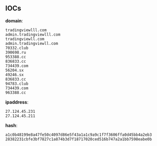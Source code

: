 
## IOCs

__domain__:

```text
tradingviewlll.com
admin.tradingviewlll.com
tradingviewll.com
admin.tradingviewll.com
70332.club
390698.ru
953388.cc
836833.cc
734439.com
56204.sx
49246.sx
836833.cc
94783.club
734439.com
963388.cc
```
__ipaddress__:

```text
27.124.45.231
27.124.45.211
```
__hash__:

```text
a1c0b48199e8a47fe50c4097d86e5f43a1a1c9a9c1f7f3606ffa0d45bb4a2eb3
28382231cbfe3bf7827c1a874b3d7f18717020ced516b747a2a1bb7598eabe0b
```